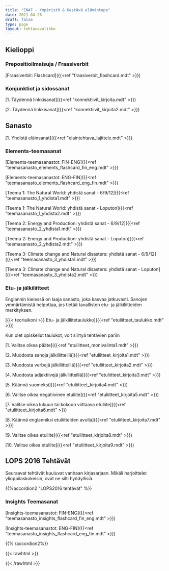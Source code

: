 ```yaml
---
title: "ENA7 - Ympäristö & Kestävä elämäntapa"
date: 2021-04-26
draft: false
type: page
layout: tehtavavalikko
---
```


## Kielioppi
### Prepositioilmaisuja / Fraasiverbit
[Fraasiverbit: Flashcard]({{<ref "fraasiverbit_flashcard.mdt" >}})

### Konjunktiot ja sidossanat
[1. Täydennä linkkisanat]({{<ref "konnektiivit_kirjoita.mdt" >}})

[2. Täydennä linkkisanat]({{<ref "konnektiivit_kirjoita2.mdt" >}})

## Sanasto 

[1. Yhdistä eläinsanat]({{<ref "elaintehtava_lajittele.mdt" >}})

### Elements-teemasanat

[Elements-teemasanastot: FIN-ENG]({{<ref "teemasanasto_elements_flashcard_fin_eng.mdt" >}})

[Elements-teemasanastot: ENG-FIN]({{<ref "teemasanasto_elements_flashcard_eng_fin.mdt" >}})

[Teema 1: The Natural World: yhdistä sanat - 6/9/12]({{<ref "teemasanasto_1_yhdista1.mdt" >}})

[Teema 1: The Natural World: yhdistä sanat - Loputon]({{<ref "teemasanasto_1_yhdista2.mdt" >}})

[Teema 2: Energy and Production: yhdistä sanat - 6/9/12]({{<ref "teemasanasto_2_yhdista1.mdt" >}})

[Teema 2: Energy and Production: yhdistä sanat - Loputon]({{<ref "teemasanasto_2_yhdista2.mdt" >}})

[Teema 3: Climate change and Natural disasters: yhdistä sanat - 6/9/12]({{<ref "teemasanasto_3_yhdista1.mdt" >}})

[Teema 3: Climate change and Natural disasters: yhdistä sanat - Loputon]({{<ref "teemasanasto_3_yhdista2.mdt" >}})


### Etu- ja jälkiliitteet

Englannin kielessä on laaja sanasto, joka kasvaa jatkuvasti. Sanojen ymmärtämistä helpottaa, jos tietää tavallisten etu- ja jälkiliitteiden merkityksen.

[{{< teoriaikoni >}} Etu- ja jälkiliitetaulukko]({{<ref "etuliitteet_taulukko.mdt" >}})

Kun olet opiskellut taulukot, voit siirtyä tehtävien pariin

[1. Valitse oikea pääte]({{<ref "etuliitteet_monivalinta1.mdt" >}})

[2. Muodosta sanoja jälkiliitteillä]({{<ref "etuliitteet_kirjoita1.mdt" >}})

[3. Muodosta verbejä jälkiliitteillä]({{<ref "etuliitteet_kirjoita2.mdt" >}})

[4. Muodosta adjektiivejä jälkiliitteillä]({{<ref "etuliitteet_kirjoita3.mdt" >}})

[5. Käännä suomeksi]({{<ref "etuliitteet_kirjoita4.mdt" >}})

[6. Valitse oikea negatiivinen etuliite]({{<ref "etuliitteet_kirjoita5.mdt" >}})

[7. Valitse oikea lukuun tai kokoon viittaava etuliite]({{<ref "etuliitteet_kirjoita6.mdt" >}})

[8. Käännä englanniksi etuliitteiden avulla]({{<ref "etuliitteet_kirjoita7.mdt" >}}) 

[9. Valitse oikea etuliite]({{<ref "etuliitteet_kirjoita8.mdt" >}}) 

[10. Valitse oikea etuliite]({{<ref "etuliitteet_kirjoita9.mdt" >}}) 

## LOPS 2016 Tehtävät

Seuraavat tehtävät kuuluvat vanhaan kirjasarjaan. Mikäli harjoittelet ylioppilaskokeisin, ovat ne silti hyödyllisiä.

{{%accordion2 "LOPS2016 tehtävät" %}}

### Insights Teemasanat

[Insights-teemasanastot: FIN-ENG]({{<ref "teemasanasto_insights_flashcard_fin_eng.mdt" >}})

[Insights-teemasanastot: ENG-FIN]({{<ref "teemasanasto_insights_flashcard_eng_fin.mdt" >}})

{{% /accordion2%}}



{{< rawhtml >}}
<style>
#hello{
    background: url(/img/kansikuvat/kurssivalikot/ena7.jpg)
}

#hello h {
    font-size: 2.5em!important;
}
</style>
{{< /rawhtml >}}
